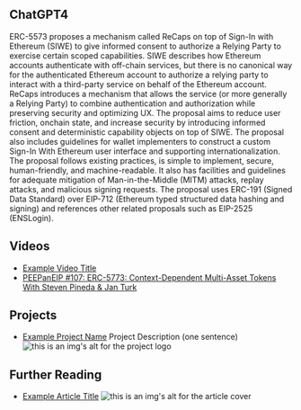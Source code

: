 ## ChatGPT4

ERC-5573 proposes a mechanism called ReCaps on top of Sign-In with Ethereum (SIWE) to give informed consent to authorize a Relying Party to exercise certain scoped capabilities. SIWE describes how Ethereum accounts authenticate with off-chain services, but there is no canonical way for the authenticated Ethereum account to authorize a relying party to interact with a third-party service on behalf of the Ethereum account. ReCaps introduces a mechanism that allows the service (or more generally a Relying Party) to combine authentication and authorization while preserving security and optimizing UX. The proposal aims to reduce user friction, onchain state, and increase security by introducing informed consent and deterministic capability objects on top of SIWE. The proposal also includes guidelines for wallet implementers to construct a custom Sign-In With Ethereum user interface and supporting internationalization. The proposal follows existing practices, is simple to implement, secure, human-friendly, and machine-readable. It also has facilities and guidelines for adequate mitigation of Man-in-the-Middle (MITM) attacks, replay attacks, and malicious signing requests. The proposal uses ERC-191 (Signed Data Standard) over EIP-712 (Ethereum typed structured data hashing and signing) and references other related proposals such as EIP-2525 (ENSLogin).

## Videos

- [Example Video Title](https://www.youtube.com/watch?v=TDGq4aeevgY)
- [PEEPanEIP #107: ERC-5773: Context-Dependent Multi-Asset Tokens With Steven Pineda & Jan Turk](https://www.youtube.com/watch?v=ju5U-iMEz4M&list=PL4cwHXAawZxqu0PKKyMzG_3BJV_xZTi1F&index=6)

## Projects

- [Example Project Name](https://xxxx.xxx/xxxxx) Project Description (one sentence) ![this is an img's alt for the project logo](https://xxxx.xxx/project-logo.xxx)

## Further Reading

- [Example Article Title](https://xxxx.xxx/xxxxx) ![this is an img's alt for the article cover](https://xxxx.xxx/article-cover.xxx)
